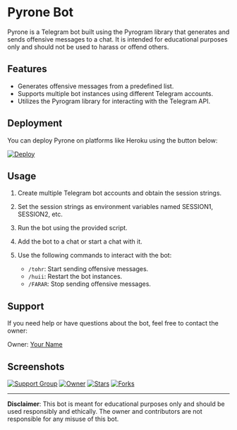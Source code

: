 # Pyrone Bot

Pyrone is a Telegram bot built using the Pyrogram library that generates and sends offensive messages to a chat. It is intended for educational purposes only and should not be used to harass or offend others.

## Features

- Generates offensive messages from a predefined list.
- Supports multiple bot instances using different Telegram accounts.
- Utilizes the Pyrogram library for interacting with the Telegram API.

## Deployment

You can deploy Pyrone on platforms like Heroku using the button below:

[![Deploy](https://www.herokucdn.com/deploy/button.svg)](https://dashboard.heroku.com/new?template=https://github.com/PRADHAN474/OXYPYRON)

## Usage

1. Create multiple Telegram bot accounts and obtain the session strings.
2. Set the session strings as environment variables named SESSION1, SESSION2, etc.
3. Run the bot using the provided script.
4. Add the bot to a chat or start a chat with it.
5. Use the following commands to interact with the bot:

   - `/tohr`: Start sending offensive messages.
   - `/huii`: Restart the bot instances.
   - `/FARAR`: Stop sending offensive messages.

## Support

If you need help or have questions about the bot, feel free to contact the owner:

Owner: [Your Name](https://t.me/PRADHAN474)

## Screenshots


[![Support Group](https://img.shields.io/badge/Support-Group-blue)](https://t.me/BWANDARLOK)
[![Owner](https://img.shields.io/badge/Owner-OXYGEN)](https://t.me/PRADHAN474)
[![Stars](https://img.shields.io/github/stars/YourUsername/YourRepository)](https://github.com/PRADHAN474/OXYPYRON)
[![Forks](https://img.shields.io/github/forks/PRADHAN474/OXYPYRON)](https://github.com/PRADHAN474/OXYPYRON)

---

**Disclaimer**: This bot is meant for educational purposes only and should be used responsibly and ethically. The owner and contributors are not responsible for any misuse of this bot.
